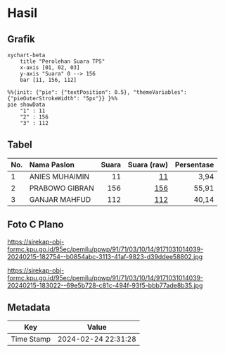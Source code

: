 # Hasil

## Grafik

```mermaid
xychart-beta
    title "Perolehan Suara TPS"
    x-axis [01, 02, 03]
    y-axis "Suara" 0 --> 156
    bar [11, 156, 112]
```

```mermaid
%%{init: {"pie": {"textPosition": 0.5}, "themeVariables": {"pieOuterStrokeWidth": "5px"}} }%%
pie showData
    "1" : 11
    "2" : 156
    "3" : 112
```

## Tabel

| No. | Nama Paslon    | Suara | Suara (raw) | Persentase |
|:--- |:-------------- | -----:| -----------:| ----------:|
| 1   | ANIES MUHAIMIN | 11    | [11][p-1]   | 3,94       |
| 2   | PRABOWO GIBRAN | 156   | [156][p-2]  | 55,91      |
| 3   | GANJAR MAHFUD  | 112   | [112][p-3]  | 40,14      |


[p-1]: https://github.com/gigit-pemilu/pemilu-2024-91-papua/blob/main/pilpres/hitung-suara/sub/91-papua/sub/71-kota-jayapura/sub/03-abepura/sub/1014-vim/sub/039-tps/sub/paslon-1.txt
[p-2]: https://github.com/gigit-pemilu/pemilu-2024-91-papua/blob/main/pilpres/hitung-suara/sub/91-papua/sub/71-kota-jayapura/sub/03-abepura/sub/1014-vim/sub/039-tps/sub/paslon-2.txt
[p-3]: https://github.com/gigit-pemilu/pemilu-2024-91-papua/blob/main/pilpres/hitung-suara/sub/91-papua/sub/71-kota-jayapura/sub/03-abepura/sub/1014-vim/sub/039-tps/sub/paslon-3.txt

## Foto C Plano

https://sirekap-obj-formc.kpu.go.id/95ec/pemilu/ppwp/91/71/03/10/14/9171031014039-20240215-182754--b0854abc-3113-41af-9823-d39ddee58802.jpg

https://sirekap-obj-formc.kpu.go.id/95ec/pemilu/ppwp/91/71/03/10/14/9171031014039-20240215-183022--69e5b728-c81c-494f-93f5-bbb77ade8b35.jpg


## Metadata

| Key        | Value               |
| ---------- | ------------------- |
| Time Stamp | 2024-02-24 22:31:28 |



